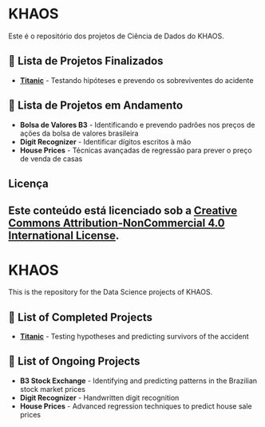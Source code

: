 # KHAOS

Este é o repositório dos projetos de Ciência de Dados do KHAOS.

## 📂 Lista de Projetos Finalizados
- **[Titanic](https://github.com/Gui-Sitton/KHAOS/tree/main/Titanic)** - Testando hipóteses e prevendo os sobreviventes do acidente
  

## 🚧 Lista de Projetos em Andamento

- **Bolsa de Valores B3** - Identificando e prevendo padrões nos preços de ações da bolsa de valores brasileira
- **Digit Recognizer** - Identificar dígitos escritos à mão
- **House Prices** - Técnicas avançadas de regressão para prever o preço de venda de casas

  
## Licença

Este conteúdo está licenciado sob a [Creative Commons Attribution-NonCommercial 4.0 International License](https://creativecommons.org/licenses/by-nc/4.0/).
---

# KHAOS

This is the repository for the Data Science projects of KHAOS.

## 📂 List of Completed Projects
- **[Titanic](https://github.com/Gui-Sitton/KHAOS/tree/main/Titanic)** - Testing hypotheses and predicting survivors of the accident


## 🚧 List of Ongoing Projects

- **B3 Stock Exchange** - Identifying and predicting patterns in the Brazilian stock market prices
- **Digit Recognizer** - Handwritten digit recognition
- **House Prices** - Advanced regression techniques to predict house sale prices









